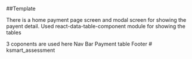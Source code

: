 ##Template

There is a home payment page screen and modal screen for showing the payent detail.
Used react-data-table-component module for showing the tables

3 coponents are used here
Nav Bar
Payment table
Footer
#   k s m a r t _ a s s e s s m e n t  
 